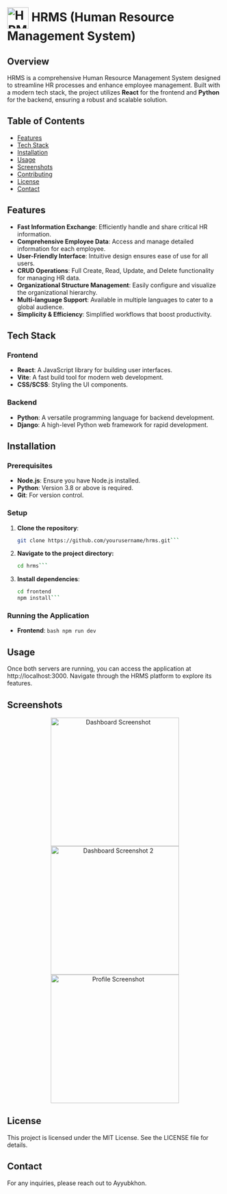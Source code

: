 # <img src="src/image/logo_1.png" alt="HRMS Logo" width="50" height="50" style="vertical-align: middle;">  HRMS (Human Resource Management System)

## Overview

HRMS is a comprehensive Human Resource Management System designed to streamline HR processes and enhance employee management. Built with a modern tech stack, the project utilizes **React** for the frontend and **Python** for the backend, ensuring a robust and scalable solution.

## Table of Contents

- [Features](#features)
- [Tech Stack](#tech-stack)
- [Installation](#installation)
- [Usage](#usage)
- [Screenshots](#screenshots)
- [Contributing](#contributing)
- [License](#license)
- [Contact](#contact)

## Features

- **Fast Information Exchange**: Efficiently handle and share critical HR information.
- **Comprehensive Employee Data**: Access and manage detailed information for each employee.
- **User-Friendly Interface**: Intuitive design ensures ease of use for all users.
- **CRUD Operations**: Full Create, Read, Update, and Delete functionality for managing HR data.
- **Organizational Structure Management**: Easily configure and visualize the organizational hierarchy.
- **Multi-language Support**: Available in multiple languages to cater to a global audience.
- **Simplicity & Efficiency**: Simplified workflows that boost productivity.

## Tech Stack

### Frontend

- **React**: A JavaScript library for building user interfaces.
- **Vite**: A fast build tool for modern web development.
- **CSS/SCSS**: Styling the UI components.

### Backend

- **Python**: A versatile programming language for backend development.
- **Django**: A high-level Python web framework for rapid development.

## Installation

### Prerequisites

- **Node.js**: Ensure you have Node.js installed.
- **Python**: Version 3.8 or above is required.
- **Git**: For version control.

### Setup

1. **Clone the repository**:
   ```bash
   git clone https://github.com/yourusername/hrms.git```

2. **Navigate to the project directory:**
   ```bash
   cd hrms```
   
4. **Install dependencies**:
   ```bash
   cd frontend
   npm install```
   
### Running the Application
- **Frontend**:
   ```bash npm run dev```
  
## Usage

Once both servers are running, you can access the application at http://localhost:3000. Navigate through the HRMS platform to explore its features.


## Screenshots
<p align="center">
  <img src="src/image/screenshot_dash.png" alt="Dashboard Screenshot" width="300">
  <img src="src/image/screenshot_dash2.png" alt="Dashboard Screenshot 2" width="300">
  <img src="src/image/screenshot_prof.png" alt="Profile Screenshot" width="300">
</p>

## License
This project is licensed under the MIT License. See the LICENSE file for details.

## Contact
For any inquiries, please reach out to Ayyubkhon.

